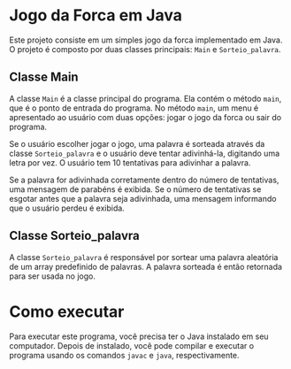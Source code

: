 # Jogo da Forca em Java

Este projeto consiste em um simples jogo da forca implementado em Java. O projeto é composto por duas classes principais: `Main` e `Sorteio_palavra`.

## Classe Main

A classe `Main` é a classe principal do programa. Ela contém o método `main`, que é o ponto de entrada do programa. No método `main`, um menu é apresentado ao usuário com duas opções: jogar o jogo da forca ou sair do programa.

Se o usuário escolher jogar o jogo, uma palavra é sorteada através da classe `Sorteio_palavra` e o usuário deve tentar adivinhá-la, digitando uma letra por vez. O usuário tem 10 tentativas para adivinhar a palavra.

Se a palavra for adivinhada corretamente dentro do número de tentativas, uma mensagem de parabéns é exibida. Se o número de tentativas se esgotar antes que a palavra seja adivinhada, uma mensagem informando que o usuário perdeu é exibida.

## Classe Sorteio_palavra

A classe `Sorteio_palavra` é responsável por sortear uma palavra aleatória de um array predefinido de palavras. A palavra sorteada é então retornada para ser usada no jogo.

# Como executar

Para executar este programa, você precisa ter o Java instalado em seu computador. Depois de instalado, você pode compilar e executar o programa usando os comandos `javac` e `java`, respectivamente.
